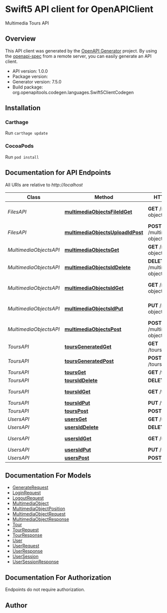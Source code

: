 # Swift5 API client for OpenAPIClient

Multimedia Tours API

## Overview
This API client was generated by the [OpenAPI Generator](https://openapi-generator.tech) project.  By using the [openapi-spec](https://github.com/OAI/OpenAPI-Specification) from a remote server, you can easily generate an API client.

- API version: 1.0.0
- Package version: 
- Generator version: 7.5.0
- Build package: org.openapitools.codegen.languages.Swift5ClientCodegen

## Installation

### Carthage

Run `carthage update`

### CocoaPods

Run `pod install`

## Documentation for API Endpoints

All URIs are relative to *http://localhost*

Class | Method | HTTP request | Description
------------ | ------------- | ------------- | -------------
*FilesAPI* | [**multimediaObjectsFileIdGet**](docs/FilesAPI.md#multimediaobjectsfileidget) | **GET** /multimedia-objects/file/{id} | Get MultimediaObject Object by ID
*FilesAPI* | [**multimediaObjectsUploadIdPost**](docs/FilesAPI.md#multimediaobjectsuploadidpost) | **POST** /multimedia-objects/upload/{id} | Upload a new Object
*MultimediaObjectsAPI* | [**multimediaObjectsGet**](docs/MultimediaObjectsAPI.md#multimediaobjectsget) | **GET** /multimedia-objects | Retrieve all MultimediaObjects
*MultimediaObjectsAPI* | [**multimediaObjectsIdDelete**](docs/MultimediaObjectsAPI.md#multimediaobjectsiddelete) | **DELETE** /multimedia-objects/{id} | Delete MultimediaObject by ID
*MultimediaObjectsAPI* | [**multimediaObjectsIdGet**](docs/MultimediaObjectsAPI.md#multimediaobjectsidget) | **GET** /multimedia-objects/{id} | Retrieve a MultimediaObject by ID
*MultimediaObjectsAPI* | [**multimediaObjectsIdPut**](docs/MultimediaObjectsAPI.md#multimediaobjectsidput) | **PUT** /multimedia-objects/{id} | Update MultimediaObject by ID
*MultimediaObjectsAPI* | [**multimediaObjectsPost**](docs/MultimediaObjectsAPI.md#multimediaobjectspost) | **POST** /multimedia-objects | Create a new multimediaObject
*ToursAPI* | [**toursGeneratedGet**](docs/ToursAPI.md#toursgeneratedget) | **GET** /tours/generated | Retrieve all generated Tours
*ToursAPI* | [**toursGeneratedPost**](docs/ToursAPI.md#toursgeneratedpost) | **POST** /tours/generated | Generate a new tour
*ToursAPI* | [**toursGet**](docs/ToursAPI.md#toursget) | **GET** /tours | Retrieve all Tours
*ToursAPI* | [**toursIdDelete**](docs/ToursAPI.md#toursiddelete) | **DELETE** /tours/{id} | Delete Tour by ID
*ToursAPI* | [**toursIdGet**](docs/ToursAPI.md#toursidget) | **GET** /tours/{id} | Retrieve a Tour by ID
*ToursAPI* | [**toursIdPut**](docs/ToursAPI.md#toursidput) | **PUT** /tours/{id} | Update Tour by ID
*ToursAPI* | [**toursPost**](docs/ToursAPI.md#tourspost) | **POST** /tours | Create a new tour
*UsersAPI* | [**usersGet**](docs/UsersAPI.md#usersget) | **GET** /users | Retrieve all Users
*UsersAPI* | [**usersIdDelete**](docs/UsersAPI.md#usersiddelete) | **DELETE** /users/{id} | Delete User by ID
*UsersAPI* | [**usersIdGet**](docs/UsersAPI.md#usersidget) | **GET** /users/{id} | Retrieve a User by ID
*UsersAPI* | [**usersIdPut**](docs/UsersAPI.md#usersidput) | **PUT** /users/{id} | Update User by ID
*UsersAPI* | [**usersPost**](docs/UsersAPI.md#userspost) | **POST** /users | Create a new user


## Documentation For Models

 - [GenerateRequest](docs/GenerateRequest.md)
 - [LoginRequest](docs/LoginRequest.md)
 - [LogoutRequest](docs/LogoutRequest.md)
 - [MultimediaObject](docs/MultimediaObject.md)
 - [MultimediaObjectPosition](docs/MultimediaObjectPosition.md)
 - [MultimediaObjectRequest](docs/MultimediaObjectRequest.md)
 - [MultimediaObjectResponse](docs/MultimediaObjectResponse.md)
 - [Tour](docs/Tour.md)
 - [TourRequest](docs/TourRequest.md)
 - [TourResponse](docs/TourResponse.md)
 - [User](docs/User.md)
 - [UserRequest](docs/UserRequest.md)
 - [UserResponse](docs/UserResponse.md)
 - [UserSession](docs/UserSession.md)
 - [UserSessionResponse](docs/UserSessionResponse.md)


<a id="documentation-for-authorization"></a>
## Documentation For Authorization

Endpoints do not require authorization.


## Author



